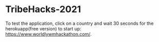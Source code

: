 # TribeHacks-2021
 To test the application, click on a country and wait 30 seconds for the herokuapp(free version) to start up: https://www.worldlywmhackathon.com/. 
